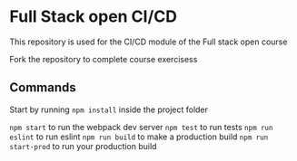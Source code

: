 # Full Stack open CI/CD

This repository is used for the CI/CD module of the Full stack open course

Fork the repository to complete course exercisess

## Commands

Start by running `npm install` inside the project folder

`npm start` to run the webpack dev server
`npm test` to run tests
`npm run eslint` to run eslint
`npm run build` to make a production build
`npm run start-prod` to run your production build
